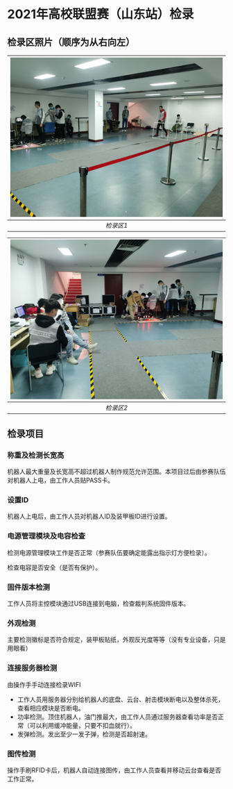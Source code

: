 # 2021年高校联盟赛（山东站）检录

## 检录区照片（顺序为从右向左）

| ![检录区1](../Image/RMUL2021检录1.jpg?raw=true "检录区1") |
|:--:|
| *检录区1* |

| ![检录区2](../Image/RMUL2021检录2.jpg?raw=true "检录区2") |
|:--:|
| *检录区2* |

## 检录项目

### 称重及检测长宽高

机器人最大重量及长宽高不超过机器人制作规范允许范围。本项目过后由参赛队伍对机器人上电，由工作人员贴PASS卡。

### 设置ID

机器人上电后，由工作人员对机器人ID及装甲板ID进行设置。

### 电源管理模块及电容检查

检测电源管理模块工作是否正常（参赛队伍要确定能露出指示灯方便检录）。

检查电容是否安全（是否有保护）。

### 固件版本检测

工作人员将主控模块通过USB连接到电脑，检查裁判系统固件版本。

### 外观检测

主要检测徽标是否符合规定，装甲板贴纸，外观反光度等等（没有专业设备，只是用眼看）

### 连接服务器检测

由操作手手动连接检录WIFI

* 工作人员用服务器分别给机器人的底盘、云台、射击模块断电以及整体杀死，查看相应模块是否断电。
* 功率检测。顶住机器人，油门推最大，由工作人员通过服务器查看功率是否正常（可以利用缓冲能量，只要不扣血就行）。
* 发弹检测。发出至少一发子弹，检测是否超射速。

### 图传检测

操作手刷RFID卡后，机器人自动连接图传，由工作人员查看并移动云台查看是否工作正常。

